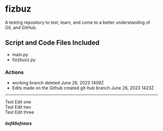 # fizbuz

A testing repository to test, learn, and come to a better understanding of Git,
and GitHub.<br>

## Script and Code Files Included

- main.py
- fizzbuzz.py

### Actions

- working branch deleted June 26, 2023 1409Z
- Edits made on the Github created git-hub branch June 26, 2023 1423Z

---
Test Edit one<br>
Test Edit two<br>
Test Edit three<br>

##### itsf4llofstars

